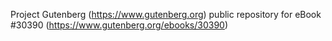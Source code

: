 Project Gutenberg (https://www.gutenberg.org) public repository for eBook #30390 (https://www.gutenberg.org/ebooks/30390)
